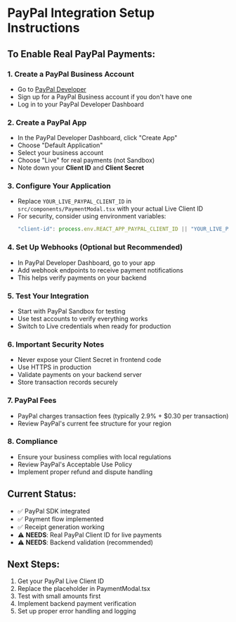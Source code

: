 # PayPal Integration Setup Instructions

## To Enable Real PayPal Payments:

### 1. Create a PayPal Business Account
- Go to [PayPal Developer](https://developer.paypal.com/)
- Sign up for a PayPal Business account if you don't have one
- Log in to your PayPal Developer Dashboard

### 2. Create a PayPal App
- In the PayPal Developer Dashboard, click "Create App"
- Choose "Default Application" 
- Select your business account
- Choose "Live" for real payments (not Sandbox)
- Note down your **Client ID** and **Client Secret**

### 3. Configure Your Application
- Replace `YOUR_LIVE_PAYPAL_CLIENT_ID` in `src/components/PaymentModal.tsx` with your actual Live Client ID
- For security, consider using environment variables:
  ```javascript
  "client-id": process.env.REACT_APP_PAYPAL_CLIENT_ID || "YOUR_LIVE_PAYPAL_CLIENT_ID"
  ```

### 4. Set Up Webhooks (Optional but Recommended)
- In PayPal Developer Dashboard, go to your app
- Add webhook endpoints to receive payment notifications
- This helps verify payments on your backend

### 5. Test Your Integration
- Start with PayPal Sandbox for testing
- Use test accounts to verify everything works
- Switch to Live credentials when ready for production

### 6. Important Security Notes
- Never expose your Client Secret in frontend code
- Use HTTPS in production
- Validate payments on your backend server
- Store transaction records securely

### 7. PayPal Fees
- PayPal charges transaction fees (typically 2.9% + $0.30 per transaction)
- Review PayPal's current fee structure for your region

### 8. Compliance
- Ensure your business complies with local regulations
- Review PayPal's Acceptable Use Policy
- Implement proper refund and dispute handling

## Current Status:
- ✅ PayPal SDK integrated
- ✅ Payment flow implemented
- ✅ Receipt generation working
- ⚠️ **NEEDS**: Real PayPal Client ID for live payments
- ⚠️ **NEEDS**: Backend validation (recommended)

## Next Steps:
1. Get your PayPal Live Client ID
2. Replace the placeholder in PaymentModal.tsx
3. Test with small amounts first
4. Implement backend payment verification
5. Set up proper error handling and logging